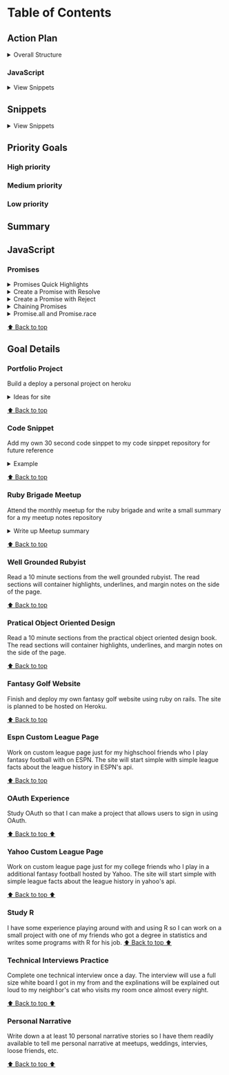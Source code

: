 # Table of Contents

## Action Plan
<details>
<summary>Overall Structure</summary>

* List things I can do
* Pick top 3 or 5 items and identify why they are priorities.
* Group your list into high, medium and low priority.
* Rate each item on a scale of 1 to 10.
* Summarize in a single paragraph.
</details>

### JavaScript
<details>
<summary>View Snippets</summary>
 
* [`Promises`](#promises)

</details>


## Snippets
<details>
<summary>View Snippets</summary>
 
* [`Deploy portfolio project on Heroku.`](#portfolio-project)
* [`Make a 30 second code snippet`](#code-snippet)
* [`Attend a monthly meetup of ruby-brigade`](#ruby-brigade-meetup)
* [`Read a section of a chapter in The Well Grounded Rubyist`](#well-grounded-rubyist)
* [`Read a section of a chapter in Practical Object-Oriented Design in Ruby by Santi Metz`](#pratical-object-oriented-design)
* [`Work on Fantasy golf website`](#fantasy-golf-website)
* [`Make a custom league page for my highschool friends' fantasy football league`](#espn-custom-league-page)
* [`Gain additional OAuth experience`](#oauth-experience)
* [`Make a custom league page for my college friends fantast football league`](#yahoo-custom-league-page)
* [`Study to become proficient in R`](#study-r)
* [`Practice Technical Interviews`](#technical-interviews-practice)
* [`Conintue to work on my personal narrative`](#personal-narrative)
</details>

## Priority Goals


### High priority

### Medium priority
### Low priority

## Summary

## JavaScript 

### Promises
<details>
 
<summary>Promises Quick Highlights</summary>

 * Pass a promise around like any other object
 * May or may not be obtained in the future
 * Common use case for making an ajax call
</details>
<details>

<summary>Create a Promise with Resolve</summary>

 * Create a new Promise with a function that has two arguments  (resolve, reject)
 ```
 new Promise(function(resolve, reject){
   console.log("this code runs right away")
 })
 ```
 * use 'then' to handle the result of a promise 
 * You cannot cancel a promise once its being processed and you cant check on its current state either 
 * You can use setTimeout method to simulate an external service
 ```
 new Promise(function(resolve, reject){
   console.log("this code runs right away")
   setTimeout(function(){
     resolve("Nick is awesome")}, 3000);
   })
   .then(function(result){
     console.log(result)
 })
 ```
 outputs
 ```
 this code runs right away
 ---3 seconds wait---
 Nick is awesome
 ```
</details>
<details>
<summary>Create a Promise with Reject</summary>

* use a 'catch' handler to define logic to be execute when errors occur 
 ```
 new Promise(function(resolve, reject){
   console.log("this code runs right away")
   setTimeout(function(){
     reject("Nick is awesome")}, 3000);
   })
   .then(function(result){
     console.log("'then' function called" + result)
  })
  .catch(function(error){
      console.log("'catch' function called" + error)
  })
 ```
 * the 'then' method takes two arguments like a promise. 1 function to be called if the promise is fulfilled and another to be called on rejection
 * both are optional
 * you can pass in a null value if you just and to specify something to be called on rejection
 ```
  new Promise(function(resolve, reject){
   console.log("this code runs right away")
   setTimeout(function(){
     reject("Nick is awesome")}, 3000);
   })
   .then(null, function(error){
     console.log("'then' function called for error" + error)
  })
 ```
 * You can create immediately rejected for resolved promises that can be useful for testing scenarios:
 ```
  var p1 = Promise.reject( 
    new Error("fail");
  )
  var p2 = Promise.resolve();
 ```
</details>
<details>
<summary>Chaining Promises</summary>

* Chain promises together with the 'then' method
 ```
 new Promise(function(resolve, reject){
   console.log("this code runs right away")
   setTimeout(function(){
     resolve("Nick is awesome")}, 3000);
   })
   .then(function(result){
     console.log("'then' function once" + result)
  })
  .then(function(result){
     console.log("'then' function twice" + result)
  })
  .then(function(result){
     console.log("'then' function three times" + result)
  })

 ```
 * with arrow functions
 ```
  new Promise(
    (resolve, reject) => {
     resolve("Nick is awesome")
    })
   })
   .then(res => console.log("first" + res))
   .then(res => console.log("second" + res))
   .then(err => console.log("err or error" + err))
   
 ```
</details>
<details>
<summary>Promise.all and Promise.race</summary>

* Promise.all accepts an array of promises and waits until all have completed.
* Useful to make sure all necessary code has been completed before continuing.
* The reject method is called immediately if any of the supplied promises are rejected
 ```
 Promise.all([p1, p2, p3])
 .then(values => {
   console.log(values);
 })
 ```
 * Promise.race is like what it sounds like. You an array of promises to use the first result returned. 
 ```
 Promise.race([p1,p2,p3])
 .then( values => {
   console.log("completed" + values )
 })
 ```
 Extra Working Examples 
 ```
 cont p1 = new Promise( resolve => 
 setTimeout(() => resolve('a'), 5000))
 cont p2 = new Promise( resolve => 
 setTimeout(() => resolve('a'), 300))
 cont p3 = new Promise( resolve => 
 setTimeout(() => resolve('a'), 9000))

 Promise.all([p1, p2, p3])
 .then(res => console.log(res))

 Promise.race([p1, p2, p3])
 .then(res => console.log(res))
 ```
 Outputs
 ```
 // promise.all
 ['a', 'b', 'c']

 // promise.race
 'b'
 ```
</details>

[⬆ Back to top](#table-of-contents)

## Goal Details
### Portfolio Project
Build a deploy a personal project on heroku
<details>
<summary>Ideas for site</summary>
 * Add resume with an about me page
 * Link Github
 * Link My LinkedIn page
 * Link personal websites that are hosted 
</details>

[⬆ Back to top](#table-of-contents)

### Code Snippet
Add my own 30 second code sinppet to my code sinppet repository for future reference
<details>
<summary>Example</summary>

```
Javascript -> Take a specific player out an array of listed players
players = ["nick","Joe","Erin"...]
draftPlayer(player,i) {
     this.players.splice(i,1)
     this.undraftedPlayers.push(player)
   }
```
</details>

[⬆ Back to top](#table-of-contents)

### Ruby Brigade Meetup
Attend the monthly meetup for the ruby brigade and write a small summary for a my meetup notes repository
<details>
<summary>Write up Meetup summary</summary>
 * State when are where it is
 * List overall events
 * List speakeres
 * give an interesting fact learn

</details>

[⬆ Back to top](#table-of-contents)

### Well Grounded Rubyist
Read a 10 minute sections from the well grounded rubyist. The read sections will container highlights, underlines, and margin notes on the side of the page. 

[⬆ Back to top](#table-of-contents)

### Pratical Object Oriented Design
Read a 10 minute sections from the practical object oriented design book. The read sections will container highlights, underlines, and margin notes on the side of the page. 

</details>

[⬆ Back to top](#table-of-contents)

### Fantasy Golf Website
Finish and deploy my own fantasy golf website using ruby on rails. The site is planned to be hosted on Heroku.

[⬆ Back to top](#table-of-contents)

### Espn Custom League Page
Work on custom league page just for my highschool friends who I play fantasy football with on ESPN. The site will start simple with simple league facts about the league history in ESPN's api. 

[⬆ Back to top](#table-of-contents)

### OAuth Experience
Study OAuth so that I can make a project that allows users to sign in using OAuth. 

[⬆ Back to top ⬆](#table-of-contents)

### Yahoo Custom League Page
Work on custom league page just for my college friends who I play in a additional fantasy football hosted by Yahoo.  The site will start simple with simple league facts about the league history in yahoo's api. 

[⬆ Back to top ⬆](#table-of-contents)

### Study R
I have some experience playing around with and using R so I can work on a small project with one of my friends who got a degree in statistics and writes some programs with R for his job. 
[⬆ Back to top ⬆](#table-of-contents)

### Technical Interviews Practice
Complete one technical interview once a day. The interview will use a full size white board I got in my from and the explinations will be explained out loud to my neighbor's cat who visits my room once almost every night. 

</details>

[⬆ Back to top ⬆](#table-of-contents)

### Personal Narrative
Write down a at least 10 personal narrative stories so I have them readily available to tell me personal narrative at meetups, weddings, intervies, loose friends, etc. 

[⬆ Back to top ⬆](#table-of-contents)

